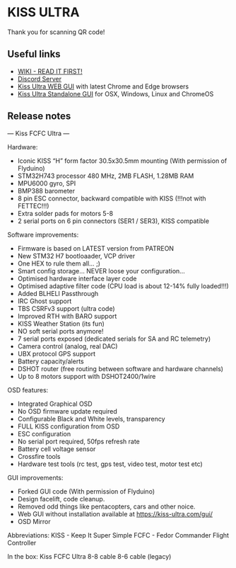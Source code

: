 # KISS ULTRA

Thank you for scanning QR code!

## Useful links

- [WIKI - READ IT FIRST!](https://github.com/KissUltra/wiki/wiki)
- [Discord Server](https://discord.gg/kissultra)
- [Kiss Ultra WEB GUI](https://kiss-ultra.com/gui/) with latest Chrome and Edge browsers
- [Kiss Ultra Standalone GUI](https://github.com/KissUltra/gui/releases) for OSX, Windows, Linux and ChromeOS

## Release notes

— Kiss FCFC Ultra —

Hardware:
- Iconic KISS “H” form factor 30.5x30.5mm mounting (With permission of Flyduino)
- STM32H743 processor 480 MHz, 2MB FLASH, 1.28MB RAM
- MPU6000 gyro, SPI
- BMP388 barometer
- 8 pin ESC connector, backward compatible with KISS (!!!not with FETTEC!!!)
- Extra solder pads for motors 5-8
- 2 serial ports on 6 pin connectors (SER1 / SER3), KISS compatible

Software improvements:
- Firmware is based on LATEST version from PATREON
- New STM32 H7 bootloaader, VCP driver
- One HEX to rule them all… ;)
- Smart config storage… NEVER loose your configuration…
- Optimised hardware interface layer code
- Optimised adaptive filter code (CPU load is about 12-14% fully loaded!!!)
- Added BLHELI Passthrough
- IRC Ghost support
- TBS CSRFv3 support (ultra code)
- Improved RTH with BARO support
- KISS Weather Station (its fun)
- NO soft serial ports anymore! 
- 7 serial ports exposed (dedicated serials for SA and RC telemetry)
- Camera control (analog, real DAC)
- UBX protocol GPS support
- Battery capacity/alerts
- DSHOT router (free routing between software and hardware channels)
- Up to 8 motors support with DSHOT2400/1wire

OSD features:
- Integrated Graphical OSD
- No OSD firmware update required
- Configurable Black and White levels, transparency
- FULL KISS configuration from OSD
- ESC configuration
- No serial port required, 50fps refresh rate
- Battery cell voltage sensor
- Crossfire tools
- Hardware test  tools (rc test, gps test, video test, motor test etc)

GUI improvements:
- Forked GUI code (With permission of Flyduino)
- Design facelift, code cleanup.
- Removed odd things like pentacopters, cars and other noice.
- Web GUI without installation available at https://kiss-ultra.com/gui/
- OSD Mirror

Abbreviations:
KISS - Keep It Super Simple
FCFC - Fedor Commander Flight Controller

In the box:
Kiss FCFC Ultra
8-8 cable
8-6 cable (legacy)



